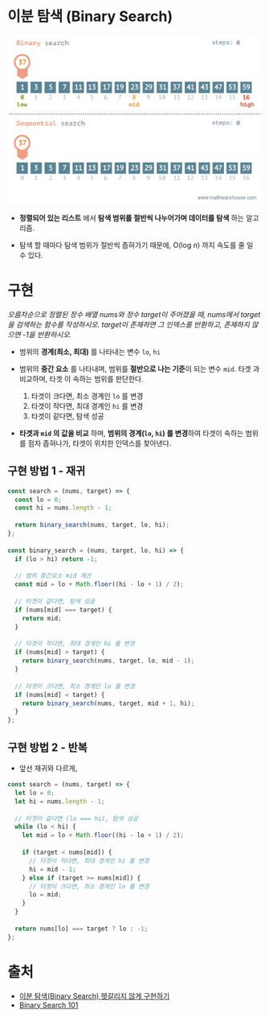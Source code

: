 # 이분 탐색 (Binary Search)

![](/Algorithm/img/ag_binary_search.gif)

- **정렬되어 있는 리스트** 에서 **탐색 범위를 절반씩 나누어가며 데이터를 탐색** 하는 알고리즘.

- 탐색 할 때마다 탐색 범위가 절반씩 좁혀가기 때문에, O(log n) 까지 속도를 줄 일 수 있다.

# 구현

_오름차순으로 정렬된 정수 배열 nums와 정수 target이 주어졌을 때, nums에서 target을 검색하는 함수를 작성하시오. target이 존재하면 그 인덱스를 반환하고, 존재하지 않으면 -1을 반환하시오._

- 범위의 **경계(최소, 최대)** 를 나타내는 변수 `lo`, `hi`
- 범위의 **중간 요소** 를 나타내며, 범위를 **절반으로 나는 기준**이 되는 변수 `mid`. 타겟 과 비교하며, 타겟 이 속하는 범위를 판단한다.

  1.  타겟이 크다면, 최소 경계인 `lo` 를 변경
  2.  타겟이 작다면, 최대 경계인 `hi` 를 변경
  3.  타겟이 같다면, 탐색 성공

- **타겟과 `mid` 의 값을 비교** 하며, **범위의 경계(`lo`, `hi`) 를 변경**하여 타겟이 속하는 범위를 점차 좁혀나가, 타겟이 위치한 인덱스를 찾아낸다.

## 구현 방법 1 - 재귀

```javascript
const search = (nums, target) => {
  const lo = 0;
  const hi = nums.length - 1;

  return binary_search(nums, target, lo, hi);
};

const binary_search = (nums, target, lo, hi) => {
  if (lo > hi) return -1;

  // 범위 중간요소 mid 계산
  const mid = lo + Math.floor((hi - lo + 1) / 2);

  // 타겟이 같다면, 탐색 성공
  if (nums[mid] === target) {
    return mid;
  }

  // 타겟이 작다면, 최대 경계인 hi 를 변경
  if (nums[mid] > target) {
    return binary_search(nums, target, lo, mid - 1);
  }

  // 타겟이 크다면, 최소 경계인 lo 를 변경
  if (nums[mid] < target) {
    return binary_search(nums, target, mid + 1, hi);
  }
};
```

## 구현 방법 2 - 반복

- 앞선 재귀와 다르게,

```javascript
const search = (nums, target) => {
  let lo = 0;
  let hi = nums.length - 1;

  // 타겟이 같다면 (lo === hi), 탐색 성공
  while (lo < hi) {
    let mid = lo + Math.floor((hi - lo + 1) / 2);

    if (target < nums[mid]) {
      // 타겟이 작다면, 최대 경계인 hi 를 변경
      hi = mid - 1;
    } else if (target >= nums[mid]) {
      // 타겟이 크다면, 최소 경계인 lo 를 변경
      lo = mid;
    }
  }

  return nums[lo] === target ? lo : -1;
};
```

# 출처

- [이분 탐색(Binary Search) 헷갈리지 않게 구현하기](https://www.acmicpc.net/blog/view/109)
- [Binary Search 101](https://leetcode.com/problems/binary-search/solutions/423162/binary-search-101-by-aminick-kkch/)
